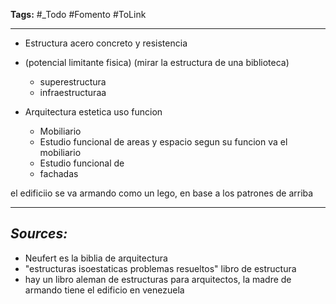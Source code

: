 **Tags:** #_Todo
#Fomento #ToLink 
- - -
- Estructura acero concreto y resistencia
- (potencial limitante fisica) (mirar la estructura de una biblioteca)
	- superestructura
	- infraestructuraa

- Arquitectura  estetica uso funcion
	- Mobiliario
	- Estudio funcional de areas y espacio segun su funcion va el mobiliario
	- Estudio funcional de 
	- fachadas

el edificiio se va armando como un lego, en base a los patrones de arriba
- - - 
## ***Sources:***
- Neufert es la biblia de arquitectura
- "estructuras isoestaticas problemas resueltos" libro de estructura
- hay un libro aleman de estructuras para arquitectos, la madre de armando tiene el edificio en venezuela